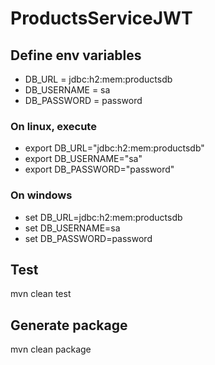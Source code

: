 # ProductsServiceJWT

## Define env variables
- DB_URL = jdbc:h2:mem:productsdb
- DB_USERNAME = sa
- DB_PASSWORD = password

### On linux, execute
- export DB_URL="jdbc:h2:mem:productsdb"
- export DB_USERNAME="sa"
- export DB_PASSWORD="password"

### On windows

- set DB_URL=jdbc:h2:mem:productsdb
- set DB_USERNAME=sa
- set DB_PASSWORD=password

## Test
mvn clean test

## Generate package
mvn clean package

